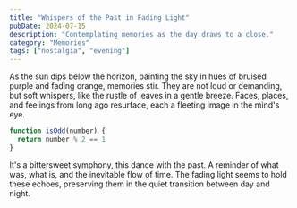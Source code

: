 ```yaml
---
title: "Whispers of the Past in Fading Light"
pubDate: 2024-07-15
description: "Contemplating memories as the day draws to a close."
category: "Memories"
tags: ["nostalgia", "evening"]
---
```


As the sun dips below the horizon, painting the sky in hues of bruised purple and fading orange, memories stir. They are not loud or demanding, but soft whispers, like the rustle of leaves in a gentle breeze. Faces, places, and feelings from long ago resurface, each a fleeting image in the mind's eye.

```js
function isOdd(number) {
  return number % 2 == 1
}
```

It's a bittersweet symphony, this dance with the past. A reminder of what was, what is, and the inevitable flow of time. The fading light seems to hold these echoes, preserving them in the quiet transition between day and night.
